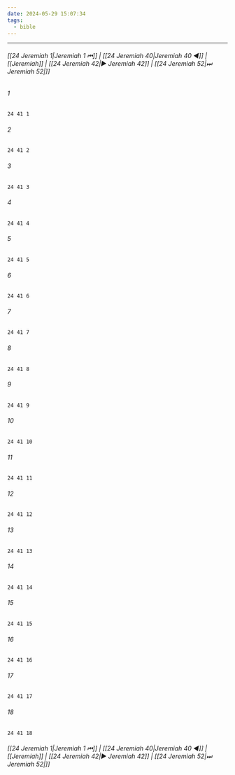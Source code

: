 ```yaml
---
date: 2024-05-29 15:07:34
tags:
  - bible
---
```

___

###### [[24 Jeremiah 1|Jeremiah 1 ⏮]] | [[24 Jeremiah 40|Jeremiah 40 ◀]] | [[Jeremiah]] | [[24 Jeremiah 42|▶ Jeremiah 42]] | [[24 Jeremiah 52|⏭ Jeremiah 52|]]

###### 1
``` verse
24 41 1 
```
###### 2
``` verse
24 41 2 
```
###### 3
``` verse
24 41 3 
```
###### 4
``` verse
24 41 4 
```
###### 5
``` verse
24 41 5 
```
###### 6
``` verse
24 41 6 
```
###### 7
``` verse
24 41 7 
```
###### 8
``` verse
24 41 8 
```
###### 9
``` verse
24 41 9 
```
###### 10
``` verse
24 41 10 
```
###### 11
``` verse
24 41 11 
```
###### 12
``` verse
24 41 12 
```
###### 13
``` verse
24 41 13 
```
###### 14
``` verse
24 41 14 
```
###### 15
``` verse
24 41 15 
```
###### 16
``` verse
24 41 16 
```
###### 17
``` verse
24 41 17 
```
###### 18
``` verse
24 41 18 
```

###### [[24 Jeremiah 1|Jeremiah 1 ⏮]] | [[24 Jeremiah 40|Jeremiah 40 ◀]] | [[Jeremiah]] | [[24 Jeremiah 42|▶ Jeremiah 42]] | [[24 Jeremiah 52|⏭ Jeremiah 52|]]

